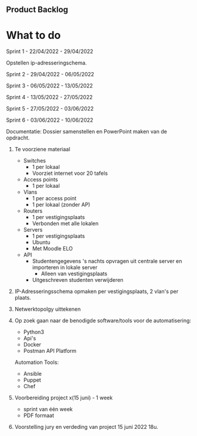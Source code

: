 ## Product Backlog

# What to do

Sprint 1 - 22/04/2022 - 29/04/2022

Opstellen ip-adresseringschema.

Sprint 2 - 29/04/2022 - 06/05/2022

Sprint 3 - 06/05/2022 - 13/05/2022

Sprint 4 - 13/05/2022 - 27/05/2022

Sprint 5 - 27/05/2022 - 03/06/2022

Sprint 6 - 03/06/2022 - 10/06/2022

Documentatie: Dossier samenstellen en PowerPoint maken van de opdracht.




1) Te voorziene materiaal
	- Switches
		- 1 per lokaal
		- Voorziet internet voor 20 tafels
	- Access points
		- 1 per lokaal
	- Vlans
		- 1 per access point
		- 1 per lokaal (zonder AP)
	- Routers
		- 1 per vestigingsplaats
		- Verbonden met alle lokalen
	- Servers
		- 1 per vestigingsplaats
		- Ubuntu
		- Met Moodle ELO
	- API
		- Studentengegevens 's nachts opvragen uit centrale server en importeren in lokale server
			- Alleen van vestigingsplaats
		- Uitgeschreven studenten verwijderen

2) IP-Adresseringsschema opmaken per vestigingsplaats, 2 vlan's per plaats.

3) Netwerktopolgy uittekenen 

3) Op zoek gaan naar de benodigde software/tools voor de automatisering:
	-	Python3
	-	Api's
	-	Docker
	-	Postman API Platform
	
	Automation Tools:
	-	Ansible
	-	Puppet
	-	Chef
	
4) Voorbereiding project x(15 juni) - 1 week
	-	sprint van één week
	-	PDF formaat
	
5) Voorstelling jury en verdeding van project 15 juni 2022 18u.

	
